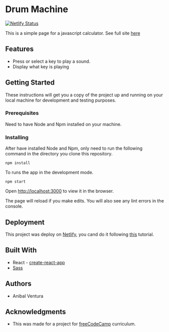 # Drum Machine

[![Netlify Status](https://api.netlify.com/api/v1/badges/e37e38a7-5d76-4fef-a93a-b9a3adf31ddd/deploy-status)](https://app.netlify.com/sites/drummachine-av/deploys)

This is a simple page for a javascript calculator. See full site [here](https://drummachine-av.netlify.com/)

## Features

- Press or select a key to play a sound.
- Display what key is playing

## Getting Started

These instructions will get you a copy of the project up and running on your local machine for development and testing purposes.

### Prerequisites

Need to have Node and Npm installed on your machine.

### Installing

After have installed Node and Npm, only need to run the following command in the directory you clone this repository.

```
npm install
```

To runs the app in the development mode.

```
npm start
```

Open [http://localhost:3000](http://localhost:3000) to view it in the browser.

The page will reload if you make edits. You will also see any lint errors in the console.

## Deployment

This project was deploy on [Netlify](www.netlify.com), you cand do it following [this](https://dev.to/easybuoy/deploying-react-app-from-github-to-netlify-3a9j) tutorial.

## Built With

- React - [create-react-app](https://github.com/facebook/create-react-app)
- [Sass](https://sass-lang.com/)

## Authors

- Anibal Ventura

## Acknowledgments

- This was made for a project for [freeCodeCamp](https://www.freecodecamp.org/) curriculum.
